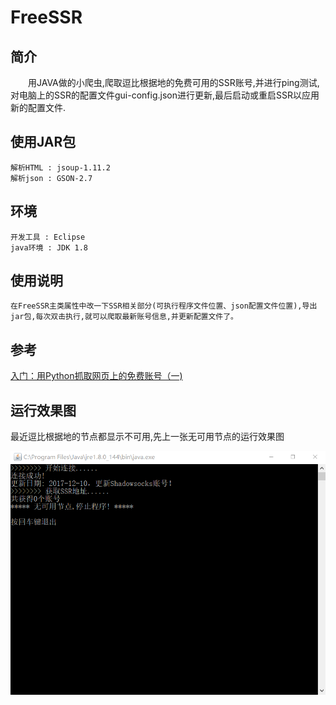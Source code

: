 FreeSSR
====
## 简介
&emsp;&emsp;用JAVA做的小爬虫,爬取逗比根据地的免费可用的SSR账号,并进行ping测试,对电脑上的SSR的配置文件gui-config.json进行更新,最后启动或重启SSR以应用新的配置文件.

## 使用JAR包
    解析HTML : jsoup-1.11.2
    解析json : GSON-2.7

## 环境
    开发工具 : Eclipse
    java环境 : JDK 1.8


## 使用说明

    在FreeSSR主类属性中改一下SSR相关部分(可执行程序文件位置、json配置文件位置),导出jar包,每次双击执行,就可以爬取最新账号信息,并更新配置文件了。

## 参考
[入门：用Python抓取网页上的免费账号（一)](https://zhuanlan.zhihu.com/p/26812231)

## 运行效果图
最近逗比根据地的节点都显示不可用,先上一张无可用节点的运行效果图

![效果图1](image/效果图1.png)




